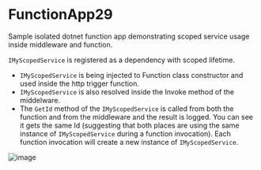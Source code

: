 # FunctionApp29
Sample isolated dotnet function app demonstrating scoped service usage inside middleware and function.

`IMyScopedService` is registered as a dependency with scoped lifetime.

 * `IMyScopedService` is being injected to Function class constructor and used inside the http trigger function.
 * `IMyScopedService` is also resolved inside the Invoke method of the middelware.
 *  The `GetId` method of the `IMyScopedService` is called from both the function and from the middleware and the result is logged. You can see it gets the same Id (suggesting that both places are using the same instance of `IMyScopedService` during a function invocation). Each function invocation will create a new instance of `IMyScopedService`.

![image](https://user-images.githubusercontent.com/144469/217903918-5e4942fa-4a25-4b4d-ac74-4b1ba0b03460.png)
